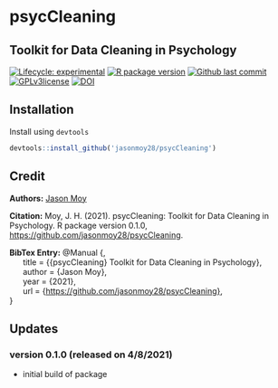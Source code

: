# psycCleaning
## Toolkit for Data Cleaning in Psychology


<!-- badges: start -->
[![Lifecycle: experimental](https://img.shields.io/badge/lifecycle-experimental-orange.svg)](https://lifecycle.r-lib.org/articles/stages.html#experimental)
[![R package version](https://img.shields.io/github/r-package/v/jasonmoy28/psycCleaning)]()
[![Github last commit](https://img.shields.io/github/last-commit/jasonmoy28/psycCleaning)]()
[![GPLv3license](https://img.shields.io/badge/License-GPLv3-blue.svg)](https://perso.crans.org/besson/LICENSE.html)
[![DOI](https://zenodo.org/badge/355749017.svg)](https://zenodo.org/badge/latestdoi/355749017)
<!-- badges: end -->


## Installation
Install using `devtools`
```R
devtools::install_github('jasonmoy28/psycCleaning')
```

## Credit
**Authors:** [Jason Moy](https://jasonmoy.us)

**Citation:** Moy, J. H. (2021). psycCleaning: Toolkit for Data Cleaning in Psychology. R package version 0.1.0, https://github.com/jasonmoy28/psycCleaning.


**BibTex Entry:**
@Manual {,  
&nbsp;&nbsp;&nbsp;&nbsp;&nbsp;&nbsp;title = {{psycCleaning} Toolkit for Data Cleaning in Psychology},  
&nbsp;&nbsp;&nbsp;&nbsp;&nbsp;&nbsp;author = {Jason Moy},  
&nbsp;&nbsp;&nbsp;&nbsp;&nbsp;&nbsp;year = {2021},  
&nbsp;&nbsp;&nbsp;&nbsp;&nbsp;&nbsp;url = {https://github.com/jasonmoy28/psycCleaning},  
  }

## Updates
### version 0.1.0 (released on 4/8/2021)
* initial build of package
